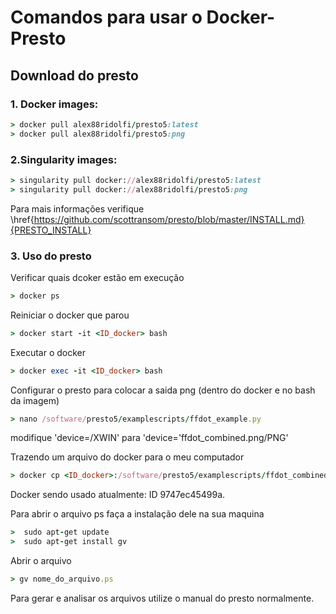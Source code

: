 # Comandos para usar o Docker-Presto

## Download do presto 

### 1. Docker images:
```Ruby
> docker pull alex88ridolfi/presto5:latest
> docker pull alex88ridolfi/presto5:png
```
### 2.Singularity images:
```Ruby
> singularity pull docker://alex88ridolfi/presto5:latest
> singularity pull docker://alex88ridolfi/presto5:png
```
Para mais informações verifique \href{https://github.com/scottransom/presto/blob/master/INSTALL.md}{PRESTO_INSTALL}

### 3. Uso do presto

Verificar quais dcoker estão em execução 
```Ruby
> docker ps
```
Reiniciar o docker que parou 
```Ruby
> docker start -it <ID_docker> bash
```
Executar o docker 
```Ruby
> docker exec -it <ID_docker> bash
```
Configurar o presto para colocar a saida png  (dentro do docker e no bash da imagem)
```Ruby
> nano /software/presto5/examplescripts/ffdot_example.py
 ```
modifique 'device=/XWIN' para 'device='ffdot_combined.png/PNG'

Trazendo um arquivo do docker para o meu computador 
```Ruby
> docker cp <ID_docker>:/software/presto5/examplescripts/ffdot_combined.png /home/rafaely 
```
Docker sendo usado atualmente: ID 9747ec45499a.


Para abrir o arquivo ps faça a instalação dele na sua maquina 
```Ruby
>  sudo apt-get update
>  sudo apt-get install gv
```
Abrir o arquivo
```Ruby
> gv nome_do_arquivo.ps
```
Para gerar e analisar os arquivos utilize o manual do presto normalmente.
